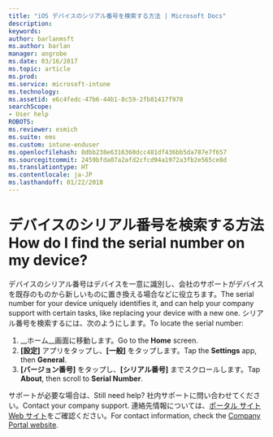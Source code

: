 ```yaml
---
title: "iOS デバイスのシリアル番号を検索する方法 | Microsoft Docs"
description: 
keywords: 
author: barlanmsft
ms.author: barlan
manager: angrobe
ms.date: 03/16/2017
ms.topic: article
ms.prod: 
ms.service: microsoft-intune
ms.technology: 
ms.assetid: e6c4fedc-47b6-44b1-8c59-2fb81417f978
searchScope:
- User help
ROBOTS: 
ms.reviewer: esmich
ms.suite: ems
ms.custom: intune-enduser
ms.openlocfilehash: 8dbb238e6316360dcc481df436bb5da787e7f657
ms.sourcegitcommit: 2459bfda07a2afd2cfcd94a1972a3fb2e565ce8d
ms.translationtype: HT
ms.contentlocale: ja-JP
ms.lasthandoff: 01/22/2018
---
```

# <a name="how-do-i-find-the-serial-number-on-my-device"></a><span data-ttu-id="b87b1-103">デバイスのシリアル番号を検索する方法</span><span class="sxs-lookup"><span data-stu-id="b87b1-103">How do I find the serial number on my device?</span></span>

<span data-ttu-id="b87b1-104">デバイスのシリアル番号はデバイスを一意に識別し、会社のサポートがデバイスを既存のものから新しいものに置き換える場合などに役立ちます。</span><span class="sxs-lookup"><span data-stu-id="b87b1-104">The serial number for your device uniquely identifies it, and can help your company support with certain tasks, like replacing your device with a new one.</span></span> <span data-ttu-id="b87b1-105">シリアル番号を検索するには、次のようにします。</span><span class="sxs-lookup"><span data-stu-id="b87b1-105">To locate the serial number:</span></span>

1. <span data-ttu-id="b87b1-106">__ホーム__画面に移動します。</span><span class="sxs-lookup"><span data-stu-id="b87b1-106">Go to the __Home__ screen.</span></span>
2. <span data-ttu-id="b87b1-107">__[設定]__ アプリをタップし、__[一般]__ をタップします。</span><span class="sxs-lookup"><span data-stu-id="b87b1-107">Tap the __Settings__ app, then __General__.</span></span>
3. <span data-ttu-id="b87b1-108">__[バージョン番号]__ をタップし、__[シリアル番号]__ までスクロールします。</span><span class="sxs-lookup"><span data-stu-id="b87b1-108">Tap __About__, then scroll to __Serial Number__.</span></span>

<span data-ttu-id="b87b1-109">サポートが必要な場合は、</span><span class="sxs-lookup"><span data-stu-id="b87b1-109">Still need help?</span></span> <span data-ttu-id="b87b1-110">社内サポートに問い合わせてください。</span><span class="sxs-lookup"><span data-stu-id="b87b1-110">Contact your company support.</span></span> <span data-ttu-id="b87b1-111">連絡先情報については、[ポータル サイト Web サイト](https://portal.manage.microsoft.com#HelpDeskDialog)をご確認ください。</span><span class="sxs-lookup"><span data-stu-id="b87b1-111">For contact information, check the [Company Portal website](https://portal.manage.microsoft.com#HelpDeskDialog).</span></span>
